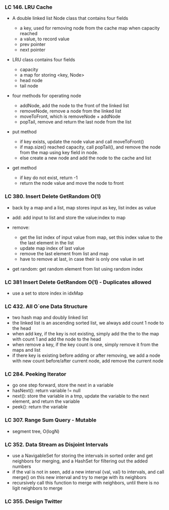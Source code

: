 ### LC 146. LRU Cache
* A double linked list Node class that contains four fields
  * a key, used for removing node from the cache map when capacity reached
  * a value, to record value
  * prev pointer
  * next pointer

* LRU class contains four fields
  * capacity
  * a map for storing \<key, Node>
  * head node
  * tail node

* four methods for operating node 
  * addNode, add the node to the front of the linked list 
  * removeNode, remove a node from the linked list 
  * moveToFront, which is removeNode + addNode
  * popTail, remove and return the last node from the list

* put method
  * if key exists, update the node value and call moveToFront()
  * if map.size() reached capacity, call popTail(), and remove the node from the map using key field in node.
  * else create a new node and add the node to the cache and list

* get method
  * if key do not exist, return -1
  * return the node value and move the node to front

### LC 380. Insert Delete GetRandom O(1)
* back by a map and a list, map stores input as key, list index as value
* add: add input to list and store the value:index to map
* remove: 
  * get the list index of input value from map, set this index value to the the last element in the list
  * update map index of last value
  * remove the last element from list and map
  * have to remove at last, in case their is only one value in set
  
* get random: get random element from list using random index

### LC 381 Insert Delete GetRandom O(1) - Duplicates allowed
* use a set to store index in idxMap



### LC 432. All O`one Data Structure
* two hash map and doubly linked list
* the linked list is an ascending sorted list, we always add count 1 node to the head
* when add key, if the key is not existing, simply add the the to the map with count 1 and add the node to the head
* when remove a key, if the key count is one, simply remove it from the maps and list
* if there key is existing before adding or after removing, we add a node with new count before/after current node, add remove the current node 


### LC 284. Peeking Iterator
* go one step forward, store the next in a variable
* hasNext(): return variable != null
* next(): store the variable in a tmp, update the variable to the next element, and return the variable
* peek(): return the variable

### LC 307. Range Sum Query - Mutable
* segment tree, O(logN)

### LC 352. Data Stream as Disjoint Intervals
* use a NavigableSet for storing the intervals in sorted order and get neighbors for merging, and a HashSet for filtering out the added numbers
* if the val is not in seen, add a new interval {val, val} to intervals, and call merge() on this new interval and try to merge with its neighbors
* recursively call this function to merge with neighbors, until there is no ligit neighbors to merge

### LC 355. Design Twitter
  
  